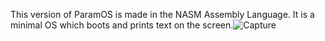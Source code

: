 This version of ParamOS is made in the NASM Assembly Language. It is a minimal OS which boots and prints text on the screen.![Capture](https://github.com/user-attachments/assets/2b354a7c-a50a-4068-9180-b88dfcc85d80)

